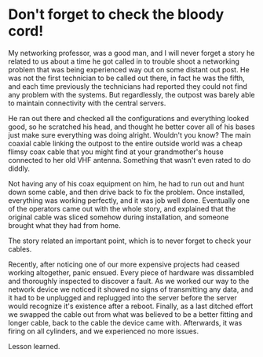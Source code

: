Don't forget to check the bloody cord!
======================================

My networking professor, was a good man, and I will never forget a story he related to us about a time he got called in to trouble
shoot a networking problem that was being experienced way out on some distant out post. He was not the first technician to be called
out there, in fact he was the fifth, and each time previously the technicians had reported they could not find any problem with the systems.
But regardlessly, the outpost was barely able to maintain connectivity with the central servers.

He ran out there and checked all the configurations and everything looked good, so he scratched his head, and thought he better cover all of
his bases just make sure everything was doing alright. Wouldn't you know? The main coaxial cable linking the outpost to the entire outside world was a
cheap flimsy coax cable that you might find at your grandmother's house connected to her old VHF antenna. Something that wasn't even rated to do diddly.

Not having any of his coax equipment on him, he had to run out and hunt down some cable, and then drive back to fix the problem. Once installed, everything
was working perfectly, and it was job well done. Eventually one of the operators came out with the whole story, and explained that the original cable
was sliced somehow during installation, and someone brought what they had from home.

The story related an important point, which is to never forget to check your cables.

Recently, after noticing one of our more expensive projects had ceased working altogether, panic ensued. Every piece of hardware was dissambled and thoroughly
inspected to discover a fault. As we worked our way to the network device we noticed it showed no signs of transmitting any data, and it had to be unplugged and
replugged into the server before the server would recognize it's existence after a reboot. Finally, as a last ditched effort we swapped the cable out from what was
believed to be a better fitting and longer cable, back to the cable the device came with. Afterwards, it was firing on all cylinders, and we experienced no more issues.

Lesson learned.
